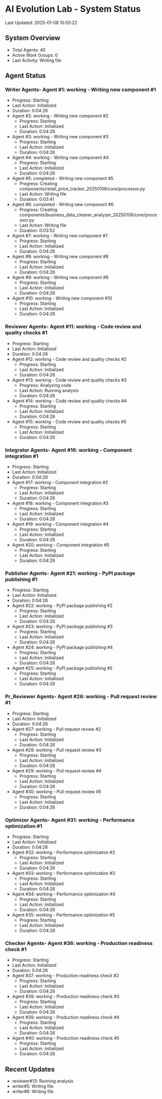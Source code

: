 # AI Evolution Lab - System Status
Last Updated: 2025-01-08 10:50:22

## System Overview
- Total Agents: 40
- Active Work Groups: 0
- Last Activity: Writing file

## Agent Status

### Writer Agents- Agent #1: working - Writing new component #1
  - Progress: Starting
  - Last Action: Initialized
  - Duration: 0:04:26
- Agent #2: working - Writing new component #2
  - Progress: Starting
  - Last Action: Initialized
  - Duration: 0:04:26
- Agent #3: working - Writing new component #3
  - Progress: Starting
  - Last Action: Initialized
  - Duration: 0:04:26
- Agent #4: working - Writing new component #4
  - Progress: Starting
  - Last Action: Initialized
  - Duration: 0:04:26
- Agent #5: completed - Writing new component #5
  - Progress: Creating components/retail_price_tracker_20250108/core/processor.py
  - Last Action: Writing file
  - Duration: 0:03:41
- Agent #6: completed - Writing new component #6
  - Progress: Creating components/business_data_cleaner_analyzer_20250108/core/processor.py
  - Last Action: Writing file
  - Duration: 0:03:52
- Agent #7: working - Writing new component #7
  - Progress: Starting
  - Last Action: Initialized
  - Duration: 0:04:26
- Agent #8: working - Writing new component #8
  - Progress: Starting
  - Last Action: Initialized
  - Duration: 0:04:26
- Agent #9: working - Writing new component #9
  - Progress: Starting
  - Last Action: Initialized
  - Duration: 0:04:26
- Agent #10: working - Writing new component #10
  - Progress: Starting
  - Last Action: Initialized
  - Duration: 0:04:26

### Reviewer Agents- Agent #11: working - Code review and quality checks #1
  - Progress: Starting
  - Last Action: Initialized
  - Duration: 0:04:26
- Agent #12: working - Code review and quality checks #2
  - Progress: Starting
  - Last Action: Initialized
  - Duration: 0:04:26
- Agent #13: working - Code review and quality checks #3
  - Progress: Analyzing code
  - Last Action: Running analysis
  - Duration: 0:04:26
- Agent #14: working - Code review and quality checks #4
  - Progress: Starting
  - Last Action: Initialized
  - Duration: 0:04:26
- Agent #15: working - Code review and quality checks #5
  - Progress: Starting
  - Last Action: Initialized
  - Duration: 0:04:26

### Integrator Agents- Agent #16: working - Component integration #1
  - Progress: Starting
  - Last Action: Initialized
  - Duration: 0:04:26
- Agent #17: working - Component integration #2
  - Progress: Starting
  - Last Action: Initialized
  - Duration: 0:04:26
- Agent #18: working - Component integration #3
  - Progress: Starting
  - Last Action: Initialized
  - Duration: 0:04:26
- Agent #19: working - Component integration #4
  - Progress: Starting
  - Last Action: Initialized
  - Duration: 0:04:26
- Agent #20: working - Component integration #5
  - Progress: Starting
  - Last Action: Initialized
  - Duration: 0:04:26

### Publisher Agents- Agent #21: working - PyPI package publishing #1
  - Progress: Starting
  - Last Action: Initialized
  - Duration: 0:04:26
- Agent #22: working - PyPI package publishing #2
  - Progress: Starting
  - Last Action: Initialized
  - Duration: 0:04:26
- Agent #23: working - PyPI package publishing #3
  - Progress: Starting
  - Last Action: Initialized
  - Duration: 0:04:26
- Agent #24: working - PyPI package publishing #4
  - Progress: Starting
  - Last Action: Initialized
  - Duration: 0:04:26
- Agent #25: working - PyPI package publishing #5
  - Progress: Starting
  - Last Action: Initialized
  - Duration: 0:04:26

### Pr_Reviewer Agents- Agent #26: working - Pull request review #1
  - Progress: Starting
  - Last Action: Initialized
  - Duration: 0:04:26
- Agent #27: working - Pull request review #2
  - Progress: Starting
  - Last Action: Initialized
  - Duration: 0:04:26
- Agent #28: working - Pull request review #3
  - Progress: Starting
  - Last Action: Initialized
  - Duration: 0:04:26
- Agent #29: working - Pull request review #4
  - Progress: Starting
  - Last Action: Initialized
  - Duration: 0:04:26
- Agent #30: working - Pull request review #5
  - Progress: Starting
  - Last Action: Initialized
  - Duration: 0:04:26

### Optimizer Agents- Agent #31: working - Performance optimization #1
  - Progress: Starting
  - Last Action: Initialized
  - Duration: 0:04:26
- Agent #32: working - Performance optimization #2
  - Progress: Starting
  - Last Action: Initialized
  - Duration: 0:04:26
- Agent #33: working - Performance optimization #3
  - Progress: Starting
  - Last Action: Initialized
  - Duration: 0:04:26
- Agent #34: working - Performance optimization #4
  - Progress: Starting
  - Last Action: Initialized
  - Duration: 0:04:26
- Agent #35: working - Performance optimization #5
  - Progress: Starting
  - Last Action: Initialized
  - Duration: 0:04:26

### Checker Agents- Agent #36: working - Production readiness check #1
  - Progress: Starting
  - Last Action: Initialized
  - Duration: 0:04:26
- Agent #37: working - Production readiness check #2
  - Progress: Starting
  - Last Action: Initialized
  - Duration: 0:04:26
- Agent #38: working - Production readiness check #3
  - Progress: Starting
  - Last Action: Initialized
  - Duration: 0:04:26
- Agent #39: working - Production readiness check #4
  - Progress: Starting
  - Last Action: Initialized
  - Duration: 0:04:26
- Agent #40: working - Production readiness check #5
  - Progress: Starting
  - Last Action: Initialized
  - Duration: 0:04:26


## Recent Updates
- reviewer#13: Running analysis
- writer#5: Writing file
- writer#6: Writing file
